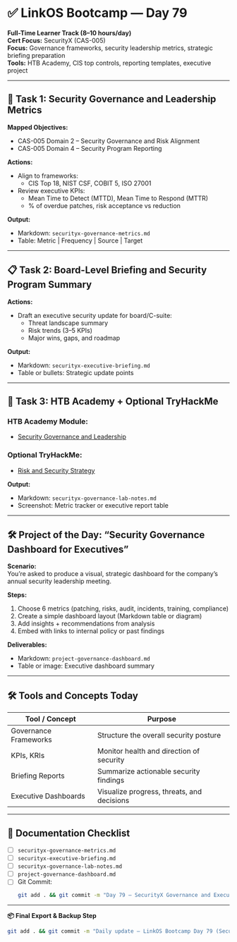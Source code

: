 # ✅ LinkOS Bootcamp — Day 79

**Full-Time Learner Track (8–10 hours/day)**  
**Cert Focus:** SecurityX (CAS-005)  
**Focus:** Governance frameworks, security leadership metrics, strategic briefing preparation  
**Tools:** HTB Academy, CIS top controls, reporting templates, executive project

---

## 🧠 Task 1: Security Governance and Leadership Metrics

**Mapped Objectives:**  
- CAS-005 Domain 2 – Security Governance and Risk Alignment  
- CAS-005 Domain 4 – Security Program Reporting

**Actions:**  
- Align to frameworks:
  - CIS Top 18, NIST CSF, COBIT 5, ISO 27001  
- Review executive KPIs:
  - Mean Time to Detect (MTTD), Mean Time to Respond (MTTR)  
  - % of overdue patches, risk acceptance vs reduction

**Output:**  
- Markdown: `securityx-governance-metrics.md`  
- Table: Metric | Frequency | Source | Target

---

## 📋 Task 2: Board-Level Briefing and Security Program Summary

**Actions:**  
- Draft an executive security update for board/C-suite:
  - Threat landscape summary  
  - Risk trends (3–5 KPIs)  
  - Major wins, gaps, and roadmap

**Output:**  
- Markdown: `securityx-executive-briefing.md`  
- Table or bullets: Strategic update points

---

## 🧪 Task 3: HTB Academy + Optional TryHackMe

### HTB Academy Module:
- [Security Governance and Leadership](https://academy.hackthebox.com/module/126)

### Optional TryHackMe:
- [Risk and Security Strategy](https://tryhackme.com/room/securitystrategy)

**Output:**  
- Markdown: `securityx-governance-lab-notes.md`  
- Screenshot: Metric tracker or executive report table

---

## 🛠️ Project of the Day: “Security Governance Dashboard for Executives”

**Scenario:**  
You’re asked to produce a visual, strategic dashboard for the company’s annual security leadership meeting.

**Steps:**  
1. Choose 6 metrics (patching, risks, audit, incidents, training, compliance)  
2. Create a simple dashboard layout (Markdown table or diagram)  
3. Add insights + recommendations from analysis  
4. Embed with links to internal policy or past findings

**Deliverables:**  
- Markdown: `project-governance-dashboard.md`  
- Table or image: Executive dashboard summary

---

## 🛠️ Tools and Concepts Today

| Tool / Concept       | Purpose                                        |
|----------------------|------------------------------------------------|
| Governance Frameworks | Structure the overall security posture       |
| KPIs, KRIs            | Monitor health and direction of security     |
| Briefing Reports      | Summarize actionable security findings        |
| Executive Dashboards  | Visualize progress, threats, and decisions   |

---

## 📁 Documentation Checklist

- [ ] `securityx-governance-metrics.md`  
- [ ] `securityx-executive-briefing.md`  
- [ ] `securityx-governance-lab-notes.md`  
- [ ] `project-governance-dashboard.md`  
- [ ] Git Commit:
  ```bash
  git add . && git commit -m "Day 79 – SecurityX Governance and Executive Dashboard" && git push origin main
  ```

---

**📦 Final Export & Backup Step**

```bash
git add . && git commit -m "Daily update – LinkOS Bootcamp Day 79 (SecurityX Governance Reporting)" && git push origin main
```
